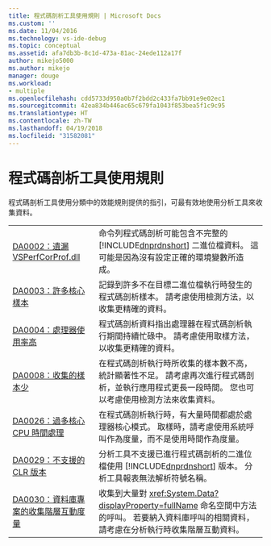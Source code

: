 ```yaml
---
title: 程式碼剖析工具使用規則 | Microsoft Docs
ms.custom: ''
ms.date: 11/04/2016
ms.technology: vs-ide-debug
ms.topic: conceptual
ms.assetid: afa7db3b-8c1d-473a-81ac-24ede112a17f
author: mikejo5000
ms.author: mikejo
manager: douge
ms.workload:
- multiple
ms.openlocfilehash: cdd5733d950a0b7f2bdd2c433fa7bb91e9e02ec1
ms.sourcegitcommit: 42ea834b446ac65c679fa1043f853bea5f1c9c95
ms.translationtype: HT
ms.contentlocale: zh-TW
ms.lasthandoff: 04/19/2018
ms.locfileid: "31582081"
---
```

# <a name="profiling-tools-usage-rules"></a>程式碼剖析工具使用規則
程式碼剖析工具使用分類中的效能規則提供的指引，可最有效地使用分析工具來收集資料。  
  
|||  
|-|-|  
|[DA0002：遺漏 VSPerfCorProf.dll](../profiling/da0002-vsperfcorprof-dll-is-missing.md)|命令列程式碼剖析可能包含不完整的 [!INCLUDE[dnprdnshort](../code-quality/includes/dnprdnshort_md.md)] 二進位檔資料。 這可能是因為沒有設定正確的環境變數所造成。|  
|[DA0003：許多核心樣本](../profiling/da0003-many-kernel-samples.md)|記錄到許多不在目標二進位檔執行時發生的程式碼剖析樣本。 請考慮使用檢測方法，以收集更精確的資料。|  
|[DA0004：處理器使用率高](../profiling/da0004-high-processor-usage.md)|程式碼剖析資料指出處理器在程式碼剖析執行期間持續忙碌中。 請考慮使用取樣方法，以收集更精確的資料。|  
|[DA0008：收集的樣本少](../profiling/da0008-few-samples-collected.md)|在程式碼剖析執行時所收集的樣本數不高，統計顯著性不足。 請考慮再次進行程式碼剖析，並執行應用程式更長一段時間。 您也可以考慮使用檢測方法來收集資料。|  
|[DA0026：過多核心 CPU 時間處理](../profiling/da0026-excessive-kernel-cpu-time-processing.md)|在程式碼剖析執行時，有大量時間都處於處理器核心模式。 取樣時，請考慮使用系統呼叫作為度量，而不是使用時間作為度量。|  
|[DA0029：不支援的 CLR 版本](../profiling/da0029-unsupported-clr-version.md)|分析工具不支援已進行程式碼剖析的二進位檔使用 [!INCLUDE[dnprdnshort](../code-quality/includes/dnprdnshort_md.md)] 版本。 分析工具報表無法解析符號名稱。|  
|[DA0030：資料庫專案的收集階層互動度量](../profiling/da0030-gather-tier-interaction-measurements-for-database-projects.md)|收集到大量對 <xref:System.Data?displayProperty=fullName> 命名空間中方法的呼叫。 若要納入資料庫呼叫的相關資料，請考慮在分析執行時收集階層互動資料。|